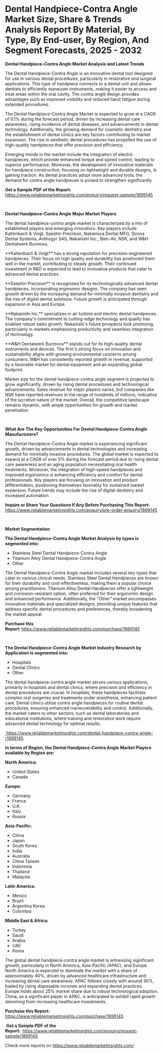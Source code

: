 <p><h1>Dental Handpiece-Contra Angle Market Size, Share & Trends Analysis Report By Material, By Type, By End-user, By Region, And Segment Forecasts, 2025 - 2032</h1></p><p><strong>Dental Handpiece-Contra Angle Market Analysis and Latest Trends</strong></p>
<p><p>The Dental Handpiece-Contra Angle is an innovative dental tool designed for use in various dental procedures, particularly in restorative and surgical applications. This type of handpiece connects to a dental unit and allows dentists to efficiently maneuver instruments, making it easier to access and treat areas within the oral cavity. The contra angle design provides advantages such as improved visibility and reduced hand fatigue during extended procedures.</p><p>The Dental Handpiece-Contra Angle Market is expected to grow at a CAGR of 6.1% during the forecast period, driven by increasing dental care awareness, rising incidence of dental diseases, and advancements in dental technology. Additionally, the growing demand for cosmetic dentistry and the establishment of dental clinics are key factors contributing to market expansion. The rise in aesthetic dental procedures has propelled the use of high-quality handpieces that offer precision and efficiency.</p><p>Emerging trends in the market include the integration of electric handpieces, which provide enhanced torque and speed control, leading to superior performance. Moreover, the development of innovative materials for handpiece construction, focusing on lightweight and durable designs, is gaining traction. As dental practices adopt more advanced tools, the demand for contra angle handpieces is poised to strengthen significantly.</p></p>
<p><strong>Get a Sample PDF of the Report:&nbsp;</strong> <a href="https://www.reliablemarketinsights.com/enquiry/request-sample/1899145?utm_campaign=2244&utm_medium=2&utm_source=Github&utm_content=ia&utm_term=28032025&utm_id=dental-handpiece-contra-angle">https://www.reliablemarketinsights.com/enquiry/request-sample/1899145</a></p>
<p>&nbsp;</p>
<p><strong>Dental Handpiece-Contra Angle Major Market Players</strong></p>
<p><p>The dental handpiece-contra angle market is characterized by a mix of established players and emerging innovators. Key players include Kaltenbach & Voigt, Saeshin Precision, Nakamura Dental MFG, Sirona Dental Systems, Anthogyr SAS, Nakanishi Inc., Bien-Air, NSK, and W&H Dentalwerk Burmoos.</p><p>**Kaltenbach & Voigt** has a strong reputation for precision-engineered handpieces. Their focus on high quality and durability has positioned them well in the market, contributing to steady growth. Their continued investment in R&D is expected to lead to innovative products that cater to advanced dental practices.</p><p>**Saeshin Precision** is recognized for its technologically advanced dental handpieces, incorporating ergonomic designs. The company has seen growth driven by the increasing demand for minimally invasive dentistry and the rise of digital dental solutions. Future growth is anticipated through expansion in Asia and Europe.</p><p>**Nakanishi Inc.** specializes in air turbine and electric dental handpieces. The company's commitment to cutting-edge technology and quality has enabled robust sales growth. Nakanishi's future prospects look promising, particularly in markets emphasizing productivity and seamless integration of technology.</p><p>**W&H Dentalwerk Burmoos** stands out for its high-quality dental instruments and devices. The firm's strong focus on innovation and sustainability aligns with growing environmental concerns among consumers. W&H has consistently reported growth in revenue, supported by a favorable market for dental equipment and an expanding global footprint.</p><p>Market size for the dental handpiece-contra angle segment is projected to grow significantly, driven by rising dental procedures and technological advancements. Sales revenue for major players varies, but companies like NSK have reported revenues in the range of hundreds of millions, indicative of the lucrative nature of the market. Overall, the competitive landscape remains dynamic, with ample opportunities for growth and market penetration.</p></p>
<p>&nbsp;</p>
<p><strong>What Are The Key Opportunities For Dental Handpiece-Contra Angle Manufacturers?</strong></p>
<p><p>The Dental Handpiece-Contra Angle market is experiencing significant growth, driven by advancements in dental technologies and increasing demand for minimally invasive procedures. The global market is expected to expand at a CAGR of over 5% during the forecast period due to rising dental care awareness and an aging population necessitating oral health treatments. Moreover, the integration of high-speed handpieces and improved ergonomics is enhancing efficiency and comfort for dental professionals. Key players are focusing on innovation and product differentiation, positioning themselves favorably for sustained market expansion. Future trends may include the rise of digital dentistry and increased automation.</p></p>
<p><strong>Inquire or Share Your Questions If Any Before Purchasing This Report:</strong> <a href="https://www.reliablemarketinsights.com/enquiry/pre-order-enquiry/1899145?utm_campaign=2244&utm_medium=2&utm_source=Github&utm_content=ia&utm_term=28032025&utm_id=dental-handpiece-contra-angle">https://www.reliablemarketinsights.com/enquiry/pre-order-enquiry/1899145</a></p>
<p>&nbsp;</p>
<p><strong>Market Segmentation</strong></p>
<p><strong>The Dental Handpiece-Contra Angle Market Analysis by types is segmented into:</strong></p>
<p><ul><li>Stainless Steel Dental Handpiece-Contra Angle</li><li>Titanium Alloy Dental Handpiece-Contra Angle</li><li>Other</li></ul></p>
<p><p>The Dental Handpiece-Contra Angle market includes several key types that cater to various clinical needs. Stainless Steel Dental Handpieces are known for their durability and cost-effectiveness, making them a popular choice among practitioners. Titanium Alloy Dental Handpieces offer a lightweight and corrosion-resistant option, often preferred for their ergonomic design and enhanced performance. Additionally, the "Other" market encompasses innovative materials and specialized designs, providing unique features that address specific dental procedures and preferences, thereby broadening the market appeal.</p></p>
<p><strong>Purchase this Report:&nbsp;</strong><a href="https://www.reliablemarketinsights.com/purchase/1899145?utm_campaign=2244&utm_medium=2&utm_source=Github&utm_content=ia&utm_term=28032025&utm_id=dental-handpiece-contra-angle">https://www.reliablemarketinsights.com/purchase/1899145</a></p>
<p>&nbsp;</p>
<p><strong>The Dental Handpiece-Contra Angle Market Industry Research by Application is segmented into:</strong></p>
<p><ul><li>Hospitals</li><li>Dental Clinics</li><li>Other</li></ul></p>
<p><p>The dental handpiece-contra angle market serves various applications, primarily in hospitals and dental clinics, where precision and efficiency in dental procedures are crucial. In hospitals, these handpieces facilitate complex oral surgeries and treatments under anesthesia, enhancing patient care. Dental clinics utilize contra angle handpieces for routine dental procedures, ensuring enhanced maneuverability and control. Additionally, the market caters to other sectors, such as dental laboratories and educational institutions, where training and restorative work require advanced dental technology for optimal results.</p></p>
<p><a href="https://www.reliablemarketinsights.com/dental-handpiece-contra-angle-r1899145?utm_campaign=2244&utm_medium=2&utm_source=Github&utm_content=ia&utm_term=28032025&utm_id=dental-handpiece-contra-angle">&nbsp;https://www.reliablemarketinsights.com/dental-handpiece-contra-angle-r1899145</a></p>
<p><strong>In terms of Region, the Dental Handpiece-Contra Angle Market Players available by Region are:</strong></p>
<p>
    <p> <strong> North America: </strong>
        <ul>
            <li>United States</li>
            <li>Canada</li>
        </ul>
        </p> 
    <p> <strong> Europe: </strong>
        <ul>
            <li>Germany</li>
            <li>France</li>
            <li>U.K.</li>
            <li>Italy</li>
            <li>Russia</li>
        </ul>
        </p> 
    <p> <strong> Asia-Pacific: </strong>
        <ul>
            <li>China</li>
            <li>Japan</li>
            <li>South Korea</li>
            <li>India</li>
            <li>Australia</li>
            <li>China Taiwan</li>
            <li>Indonesia</li>
            <li>Thailand</li>
            <li>Malaysia</li>
        </ul>
        </p> 
    <p> <strong> Latin America: </strong>
        <ul>
            <li>Mexico</li>
            <li>Brazil</li>
            <li>Argentina Korea</li>
            <li>Colombia</li>
        </ul>
        </p> 
    <p> <strong> Middle East & Africa: </strong>
        <ul>
            <li>Turkey</li>
            <li>Saudi</li>
            <li>Arabia</li>
            <li>UAE</li>
            <li>Korea</li>
        </ul>
    </p>
    </p>
<p><p>The global dental handpiece-contra angle market is witnessing significant growth, particularly in North America, Asia-Pacific (APAC), and Europe. North America is expected to dominate the market with a share of approximately 40%, driven by advanced healthcare infrastructure and increasing dental care awareness. APAC follows closely with around 30%, fueled by rising disposable incomes and expanding dental practices. Europe holds about 25% market share due to robust technological adoption. China, as a significant player in APAC, is anticipated to exhibit rapid growth stemming from increasing healthcare investments.</p></p>
<p><strong>Purchase this Report: </strong><a href="https://www.reliablemarketinsights.com/purchase/1899145?utm_campaign=2244&utm_medium=2&utm_source=Github&utm_content=ia&utm_term=28032025&utm_id=dental-handpiece-contra-angle">https://www.reliablemarketinsights.com/purchase/1899145</a></p>
<p>&nbsp;<strong>Get a Sample PDF of the Report:&nbsp;&nbsp;</strong><a href="https://www.reliablemarketinsights.com/enquiry/request-sample/1899145?utm_campaign=2244&utm_medium=2&utm_source=Github&utm_content=ia&utm_term=28032025&utm_id=dental-handpiece-contra-angle">https://www.reliablemarketinsights.com/enquiry/request-sample/1899145</a></p>
<p><strong></strong></p>
<p>Check more reports on <a href="https://www.reliablemarketinsights.com/?utm_campaign=2244&utm_medium=2&utm_source=Github&utm_content=ia&utm_term=28032025&utm_id=dental-handpiece-contra-angle">https://www.reliablemarketinsights.com/</a></p>